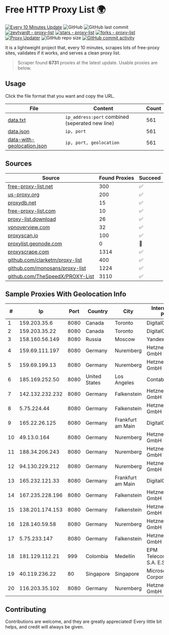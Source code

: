 
# Free HTTP Proxy List 🌍

[![Every 10 Minutes Update](https://github.com/mertguvencli/http-proxy-list/actions/workflows/main.yml/badge.svg?branch=main)](https://github.com/mertguvencli/http-proxy-list/actions/workflows/main.yml)
![GitHub](https://img.shields.io/github/license/mertguvencli/http-proxy-list)
![GitHub last commit](https://img.shields.io/github/last-commit/mertguvencli/http-proxy-list)
[![zevtyardt - proxy-list](https://img.shields.io/static/v1?label=zevtyardt&message=proxy-list&color=blue&logo=github)](https://github.com/zevtyardt/proxy-list "Go to GitHub repo")
[![stars - proxy-list](https://img.shields.io/github/stars/zevtyardt/proxy-list?style=social)](https://github.com/zevtyardt/proxy-list)
[![forks - proxy-list](https://img.shields.io/github/forks/zevtyardt/proxy-list?style=social)](https://github.com/zevtyardt/proxy-list)
[![Proxy Updater](https://github.com/zevtyardt/proxy-list/workflows/Proxy%20Updater/badge.svg)](https://github.com/zevtyardt/proxy-list/actions?query=workflow:"Proxy+Updater")
![GitHub repo size](https://img.shields.io/github/repo-size/zevtyardt/proxy-list)
[![GitHub commit activity](https://img.shields.io/github/commit-activity/m/zevtyardt/proxy-list?logo=commits)](https://github.com/zevtyardt/proxy-list/commits/main)

It is a lightweight project that, every 10 minutes, scrapes lots of free-proxy sites, validates if it works, and serves a clean proxy list.

> Scraper found **6731** proxies at the latest update. Usable proxies are below.

## Usage

Click the file format that you want and copy the URL.

|File|Content|Count|
|----|-------|-----|
|[data.txt](https://raw.githubusercontent.com/mertguvencli/http-proxy-list/main/proxy-list/data.txt)|`ip_address:port` combined (seperated new line)|561|
|[data.json](https://raw.githubusercontent.com/mertguvencli/http-proxy-list/main/proxy-list/data.json)|`ip, port`|561|
|[data-with-geolocation.json](https://raw.githubusercontent.com/mertguvencli/http-proxy-list/main/proxy-list/data-with-geolocation.json)|`ip, port, geolocation`|561|

## Sources

|Source|Found Proxies|Succeed|
|------|-------------|-------|
|[free-proxy-list.net](https://free-proxy-list.net)|300|✅|
|[us-proxy.org](https://www.us-proxy.org)|200|✅|
|[proxydb.net](http://proxydb.net)|15|✅|
|[free-proxy-list.com](https://free-proxy-list.com/?page=&port=&type%5B%5D=http&type%5B%5D=https&up_time=0&search=Search)|10|✅|
|[proxy-list.download](https://www.proxy-list.download/HTTP)|26|✅|
|[vpnoverview.com](https://vpnoverview.com/privacy/anonymous-browsing/free-proxy-servers)|32|✅|
|[proxyscan.io](https://www.proxyscan.io)|100|✅|
|[proxylist.geonode.com](https://proxylist.geonode.com/api/proxy-list?limit=300&page=1&sort_by=lastChecked&sort_type=desc&protocols=http,https)|0|🚫|
|[proxyscrape.com](https://api.proxyscrape.com/v2/?request=displayproxies&protocol=http&timeout=10000&country=all&ssl=all&anonymity=all)|1314|✅|
|[github.com/clarketm/proxy-list](https://raw.githubusercontent.com/clarketm/proxy-list/master/proxy-list-raw.txt)|400|✅|
|[github.com/monosans/proxy-list](https://raw.githubusercontent.com/monosans/proxy-list/main/proxies/http.txt)|1224|✅|
|[github.com/TheSpeedX/PROXY-List](https://raw.githubusercontent.com/TheSpeedX/PROXY-List/master/http.txt)|3110|✅|


## Sample Proxies With Geolocation Info

|#|Ip|Port|Country|City|Internet Service Provider|
|-|--|----|-------|----|-------------------------|
|1|159.203.35.6|8080|Canada|Toronto|DigitalOcean, LLC|
|2|159.203.35.22|8080|Canada|Toronto|DigitalOcean, LLC|
|3|158.160.56.149|8080|Russia|Moscow|Yandex.Cloud LLC|
|4|159.69.111.197|8080|Germany|Nuremberg|Hetzner Online GmbH|
|5|159.69.199.13|8080|Germany|Nuremberg|Hetzner Online GmbH|
|6|185.169.252.50|8080|United States|Los Angeles|Contabo GmbH|
|7|142.132.232.232|8080|Germany|Falkenstein|Hetzner Online GmbH|
|8|5.75.224.44|8080|Germany|Falkenstein|Hetzner Online GmbH|
|9|165.22.26.125|8080|Germany|Frankfurt am Main|DigitalOcean, LLC|
|10|49.13.0.164|8080|Germany|Nuremberg|Hetzner Online GmbH|
|11|188.34.206.243|8080|Germany|Nuremberg|Hetzner Online GmbH|
|12|94.130.229.212|8080|Germany|Nuremberg|Hetzner Online GmbH|
|13|165.232.121.33|8080|Germany|Frankfurt am Main|DigitalOcean, LLC|
|14|167.235.228.196|8080|Germany|Falkenstein|Hetzner Online GmbH|
|15|138.201.174.153|8080|Germany|Falkenstein|Hetzner Online GmbH|
|16|128.140.59.58|8080|Germany|Nuremberg|Hetzner Online GmbH|
|17|5.75.233.147|8080|Germany|Falkenstein|Hetzner Online GmbH|
|18|181.129.112.21|999|Colombia|Medellín|EPM Telecomunicaciones S.A. E.S.P.|
|19|40.119.236.22|80|Singapore|Singapore|Microsoft Corporation|
|20|116.203.35.102|8080|Germany|Nuremberg|Hetzner Online GmbH|



## Contributing

Contributions are welcome, and they are greatly appreciated! Every
little bit helps, and credit will always be given.

